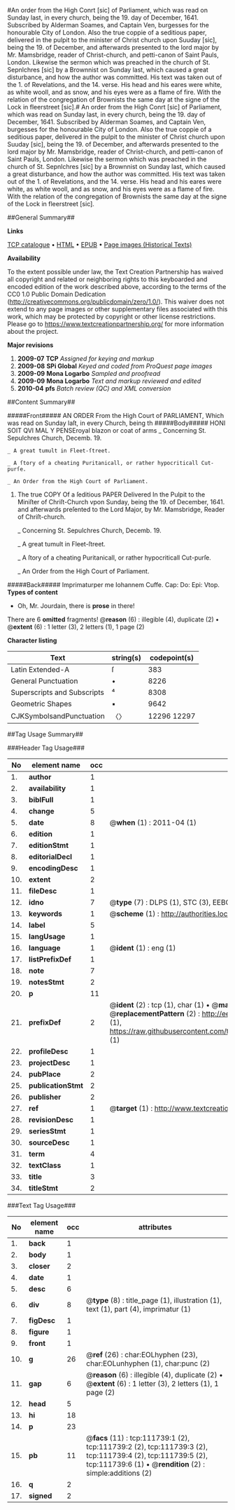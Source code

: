 #An order from the High Conrt [sic] of Parliament, which was read on Sunday last, in every church, being the 19. day of December, 1641. Subscribed by Alderman Soames, and Captain Ven, burgesses for the honourable City of London. Also the true coppie of a seditious paper, delivered in the pulpit to the minister of Christ church upon Suuday [sic], being the 19. of December, and afterwards presented to the lord major by Mr. Mamsbridge, reader of Christ-church, and petti-canon of Saint Pauls, London. Likewise the sermon which was preached in the church of St. Sepnlchres [sic] by a Brownnist on Sunday last, which caused a great disturbance, and how the author was committed. His text was taken out of the 1. of Revelations,  and the 14. verse. His head and his eares were white, as white wooll, and as snow, and his eyes were as a flame of fire. With the relation of the congregation of Brownists the same day at the signe of the Lock in fleerstreet [sic].#
An order from the High Conrt [sic] of Parliament, which was read on Sunday last, in every church, being the 19. day of December, 1641. Subscribed by Alderman Soames, and Captain Ven, burgesses for the honourable City of London. Also the true coppie of a seditious paper, delivered in the pulpit to the minister of Christ church upon Suuday [sic], being the 19. of December, and afterwards presented to the lord major by Mr. Mamsbridge, reader of Christ-church, and petti-canon of Saint Pauls, London. Likewise the sermon which was preached in the church of St. Sepnlchres [sic] by a Brownnist on Sunday last, which caused a great disturbance, and how the author was committed. His text was taken out of the 1. of Revelations,  and the 14. verse. His head and his eares were white, as white wooll, and as snow, and his eyes were as a flame of fire. With the relation of the congregation of Brownists the same day at the signe of the Lock in fleerstreet [sic].

##General Summary##

**Links**

[TCP catalogue](http://www.ota.ox.ac.uk/tcp/)  • 
[HTML](http://tei.it.ox.ac.uk/tcp/Texts-HTML/free/A82/A82919.html)  • 
[EPUB](http://tei.it.ox.ac.uk/tcp/Texts-EPUB/free/A82/A82919.epub) • 
[Page images (Historical Texts)](https://historicaltexts.jisc.ac.uk/eebo-99859644e)

**Availability**

To the extent possible under law, the Text Creation Partnership has waived all copyright and related or neighboring rights to this keyboarded and encoded edition of the work described above, according to the terms of the CC0 1.0 Public Domain Dedication (http://creativecommons.org/publicdomain/zero/1.0/). This waiver does not extend to any page images or other supplementary files associated with this work, which may be protected by copyright or other license restrictions. Please go to https://www.textcreationpartnership.org/ for more information about the project.

**Major revisions**

1. __2009-07__ __TCP__ *Assigned for keying and markup*
1. __2009-08__ __SPi Global__ *Keyed and coded from ProQuest page images*
1. __2009-09__ __Mona Logarbo__ *Sampled and proofread*
1. __2009-09__ __Mona Logarbo__ *Text and markup reviewed and edited*
1. __2010-04__ __pfs__ *Batch review (QC) and XML conversion*

##Content Summary##

#####Front#####
AN ORDER From the High Court of PARLIAMENT, Which was read on Sunday laſt, in every Church, being th
#####Body#####
HONI SOIT QVI MAL Y PENSEroyal blazon or coat of arms
    _ Concerning St. Sepulchres Church, Decemb. 19.

    _ A great tumult in Fleet-ſtreet.

    _ A ſtory of a cheating Puritanicall, or rather hypocriticall Cut-purſe.

    _ An Order from the High Court of Parliament.

1. The true COPY Of a ſeditious PAPER Delivered In the Pulpit to the Miniſter of Chriſt-Church vpon Sunday, being the 19. of December, 1641. and afterwards preſented to the Lord Major, by Mr. Mamsbridge, Reader of Chriſt-church.

    _ Concerning St. Sepulchres Church, Decemb. 19.

    _ A great tumult in Fleet-ſtreet.

    _ A ſtory of a cheating Puritanicall, or rather hypocriticall Cut-purſe.

    _ An Order from the High Court of Parliament.

#####Back#####
Imprimaturper me Iohannem Cuffe. Cap: Do: Epi: Vtop.
**Types of content**

  * Oh, Mr. Jourdain, there is **prose** in there!

There are 6 **omitted** fragments! 
 @__reason__ (6) : illegible (4), duplicate (2)  •  @__extent__ (6) : 1 letter (3), 2 letters (1), 1 page (2)

**Character listing**


|Text|string(s)|codepoint(s)|
|---|---|---|
|Latin Extended-A|ſ|383|
|General Punctuation|•|8226|
|Superscripts             and Subscripts|⁴|8308|
|Geometric Shapes|▪|9642|
|CJKSymbolsandPunctuation|〈〉|12296 12297|

##Tag Usage Summary##

###Header Tag Usage###

|No|element name|occ|attributes|
|---|---|---|---|
|1.|__author__|1||
|2.|__availability__|1||
|3.|__biblFull__|1||
|4.|__change__|5||
|5.|__date__|8| @__when__ (1) : 2011-04 (1)|
|6.|__edition__|1||
|7.|__editionStmt__|1||
|8.|__editorialDecl__|1||
|9.|__encodingDesc__|1||
|10.|__extent__|2||
|11.|__fileDesc__|1||
|12.|__idno__|7| @__type__ (7) : DLPS (1), STC (3), EEBO-CITATION (1), PROQUEST (1), VID (1)|
|13.|__keywords__|1| @__scheme__ (1) : http://authorities.loc.gov/ (1)|
|14.|__label__|5||
|15.|__langUsage__|1||
|16.|__language__|1| @__ident__ (1) : eng (1)|
|17.|__listPrefixDef__|1||
|18.|__note__|7||
|19.|__notesStmt__|2||
|20.|__p__|11||
|21.|__prefixDef__|2| @__ident__ (2) : tcp (1), char (1)  •  @__matchPattern__ (2) : ([0-9\-]+):([0-9IVX]+) (1), (.+) (1)  •  @__replacementPattern__ (2) : http://eebo.chadwyck.com/downloadtiff?vid=$1&page=$2 (1), https://raw.githubusercontent.com/textcreationpartnership/Texts/master/tcpchars.xml#$1 (1)|
|22.|__profileDesc__|1||
|23.|__projectDesc__|1||
|24.|__pubPlace__|2||
|25.|__publicationStmt__|2||
|26.|__publisher__|2||
|27.|__ref__|1| @__target__ (1) : http://www.textcreationpartnership.org/docs/. (1)|
|28.|__revisionDesc__|1||
|29.|__seriesStmt__|1||
|30.|__sourceDesc__|1||
|31.|__term__|4||
|32.|__textClass__|1||
|33.|__title__|3||
|34.|__titleStmt__|2||


###Text Tag Usage###

|No|element name|occ|attributes|
|---|---|---|---|
|1.|__back__|1||
|2.|__body__|1||
|3.|__closer__|2||
|4.|__date__|1||
|5.|__desc__|6||
|6.|__div__|8| @__type__ (8) : title_page (1), illustration (1), text (1), part (4), imprimatur (1)|
|7.|__figDesc__|1||
|8.|__figure__|1||
|9.|__front__|1||
|10.|__g__|26| @__ref__ (26) : char:EOLhyphen (23), char:EOLunhyphen (1), char:punc (2)|
|11.|__gap__|6| @__reason__ (6) : illegible (4), duplicate (2)  •  @__extent__ (6) : 1 letter (3), 2 letters (1), 1 page (2)|
|12.|__head__|5||
|13.|__hi__|18||
|14.|__p__|23||
|15.|__pb__|11| @__facs__ (11) : tcp:111739:1 (2), tcp:111739:2 (2), tcp:111739:3 (2), tcp:111739:4 (2), tcp:111739:5 (2), tcp:111739:6 (1)  •  @__rendition__ (2) : simple:additions (2)|
|16.|__q__|2||
|17.|__signed__|2||
